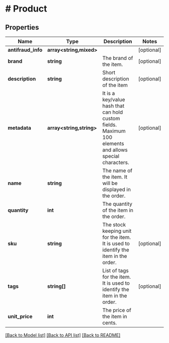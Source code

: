 # # Product

## Properties

Name | Type | Description | Notes
------------ | ------------- | ------------- | -------------
**antifraud_info** | **array<string,mixed>** |  | [optional]
**brand** | **string** | The brand of the item. | [optional]
**description** | **string** | Short description of the item | [optional]
**metadata** | **array<string,string>** | It is a key/value hash that can hold custom fields. Maximum 100 elements and allows special characters. | [optional]
**name** | **string** | The name of the item. It will be displayed in the order. |
**quantity** | **int** | The quantity of the item in the order. |
**sku** | **string** | The stock keeping unit for the item. It is used to identify the item in the order. | [optional]
**tags** | **string[]** | List of tags for the item. It is used to identify the item in the order. | [optional]
**unit_price** | **int** | The price of the item in cents. |

[[Back to Model list]](../../README.md#models) [[Back to API list]](../../README.md#endpoints) [[Back to README]](../../README.md)
